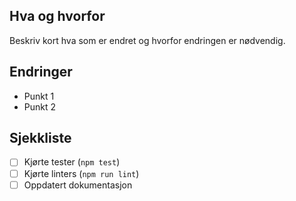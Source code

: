 ## Hva og hvorfor

Beskriv kort hva som er endret og hvorfor endringen er nødvendig.

## Endringer

- Punkt 1
- Punkt 2

## Sjekkliste

- [ ] Kjørte tester (`npm test`)
- [ ] Kjørte linters (`npm run lint`)
- [ ] Oppdatert dokumentasjon
